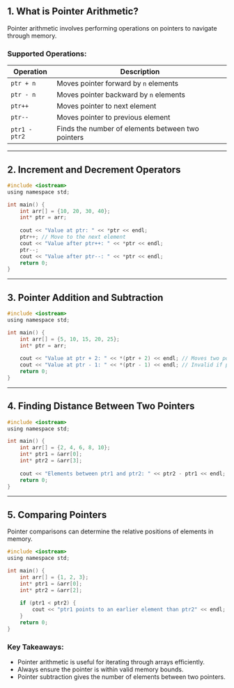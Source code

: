 ## 1. What is Pointer Arithmetic?
Pointer arithmetic involves performing operations on pointers to navigate through memory.

### Supported Operations:
| Operation | Description |
|-----------|-------------|
| `ptr + n` | Moves pointer forward by `n` elements |
| `ptr - n` | Moves pointer backward by `n` elements |
| `ptr++`   | Moves pointer to next element |
| `ptr--`   | Moves pointer to previous element |
| `ptr1 - ptr2` | Finds the number of elements between two pointers |

---

## 2. Increment and Decrement Operators
```c
#include <iostream>
using namespace std;

int main() {
    int arr[] = {10, 20, 30, 40};
    int* ptr = arr;
    
    cout << "Value at ptr: " << *ptr << endl;
    ptr++; // Move to the next element
    cout << "Value after ptr++: " << *ptr << endl;
    ptr--;
    cout << "Value after ptr--: " << *ptr << endl;
    return 0;
}
```

---

## 3. Pointer Addition and Subtraction
```c
#include <iostream>
using namespace std;

int main() {
    int arr[] = {5, 10, 15, 20, 25};
    int* ptr = arr;
    
    cout << "Value at ptr + 2: " << *(ptr + 2) << endl; // Moves two positions forward
    cout << "Value at ptr - 1: " << *(ptr - 1) << endl; // Invalid if pointing to first element
    return 0;
}
```

---

## 4. Finding Distance Between Two Pointers
```c
#include <iostream>
using namespace std;

int main() {
    int arr[] = {2, 4, 6, 8, 10};
    int* ptr1 = &arr[0];
    int* ptr2 = &arr[3];
    
    cout << "Elements between ptr1 and ptr2: " << ptr2 - ptr1 << endl;
    return 0;
}
```

---

## 5. Comparing Pointers
Pointer comparisons can determine the relative positions of elements in memory.
```c
#include <iostream>
using namespace std;

int main() {
    int arr[] = {1, 2, 3};
    int* ptr1 = &arr[0];
    int* ptr2 = &arr[2];
    
    if (ptr1 < ptr2) {
        cout << "ptr1 points to an earlier element than ptr2" << endl;
    }
    return 0;
}
```

### Key Takeaways:
- Pointer arithmetic is useful for iterating through arrays efficiently.
- Always ensure the pointer is within valid memory bounds.
- Pointer subtraction gives the number of elements between two pointers.

